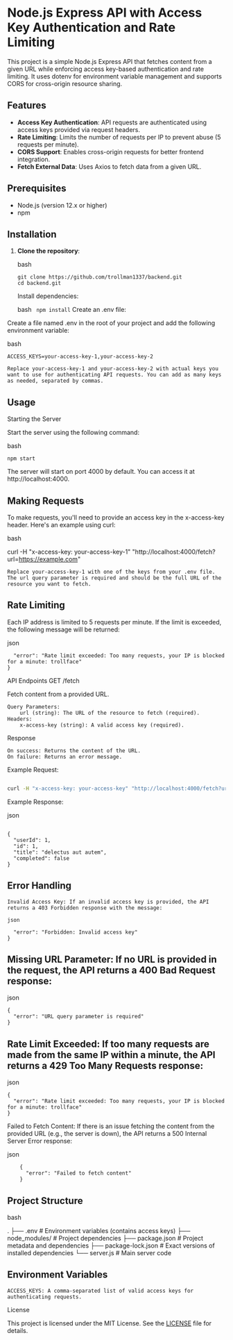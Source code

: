 # Node.js Express API with Access Key Authentication and Rate Limiting

This project is a simple Node.js Express API that fetches content from a given URL while enforcing access key-based authentication and rate limiting. It uses dotenv for environment variable management and supports CORS for cross-origin resource sharing.

## Features

- **Access Key Authentication**: API requests are authenticated using access keys provided via request headers.
- **Rate Limiting**: Limits the number of requests per IP to prevent abuse (5 requests per minute).
- **CORS Support**: Enables cross-origin requests for better frontend integration.
- **Fetch External Data**: Uses Axios to fetch data from a given URL.

## Prerequisites

- Node.js (version 12.x or higher)
- npm

## Installation

1. **Clone the repository**:

   bash
   ```
   git clone https://github.com/trollman1337/backend.git
   cd backend.git
   ```

    Install dependencies:

    bash
  ``` npm install```
Create an .env file:

Create a file named .env in the root of your project and add the following environment variable:

bash

    ACCESS_KEYS=your-access-key-1,your-access-key-2

    Replace your-access-key-1 and your-access-key-2 with actual keys you want to use for authenticating API requests. You can add as many keys as needed, separated by commas.

## Usage
Starting the Server

Start the server using the following command:

bash
```
npm start
```
The server will start on port 4000 by default. You can access it at http://localhost:4000.
## Making Requests

To make requests, you'll need to provide an access key in the x-access-key header. Here's an example using curl:

bash

curl -H "x-access-key: your-access-key-1" "http://localhost:4000/fetch?url=https://example.com"

    Replace your-access-key-1 with one of the keys from your .env file.
    The url query parameter is required and should be the full URL of the resource you want to fetch.

## Rate Limiting

Each IP address is limited to 5 requests per minute. If the limit is exceeded, the following message will be returned:

json 

```{
  "error": "Rate limit exceeded: Too many requests, your IP is blocked for a minute: trollface"
}
```

API Endpoints
GET /fetch

Fetch content from a provided URL.

    Query Parameters:
        url (string): The URL of the resource to fetch (required).
    Headers:
        x-access-key (string): A valid access key (required).

Response

    On success: Returns the content of the URL.
    On failure: Returns an error message.

Example Request:

```bash

curl -H "x-access-key: your-access-key" "http://localhost:4000/fetch?url=https://jsonplaceholder.typicode.com/todos/1"
```

Example Response:

json
```

{
  "userId": 1,
  "id": 1,
  "title": "delectus aut autem",
  "completed": false
}
```
## Error Handling

    Invalid Access Key: If an invalid access key is provided, the API returns a 403 Forbidden response with the message:

    json

```{
  "error": "Forbidden: Invalid access key"
}
```

## Missing URL Parameter: If no URL is provided in the request, the API returns a 400 Bad Request response:

json
```
{
  "error": "URL query parameter is required"
}
```
## Rate Limit Exceeded: If too many requests are made from the same IP within a minute, the API returns a 429 Too Many Requests response:

json
```
{
  "error": "Rate limit exceeded: Too many requests, your IP is blocked for a minute: trollface"
}
```
Failed to Fetch Content: If there is an issue fetching the content from the provided URL (e.g., the server is down), the API returns a 500 Internal Server Error response:

json
```
    {
      "error": "Failed to fetch content"
    }
```
## Project Structure

bash

.
├── .env                # Environment variables (contains access keys)
├── node_modules/       # Project dependencies
├── package.json        # Project metadata and dependencies
├── package-lock.json   # Exact versions of installed dependencies
└── server.js           # Main server code

## Environment Variables

    ACCESS_KEYS: A comma-separated list of valid access keys for authenticating requests.

License

This project is licensed under the MIT License. See the [LICENSE](https://github.com/trollman1337/backend/blob/main/LICENSE) file for details.
